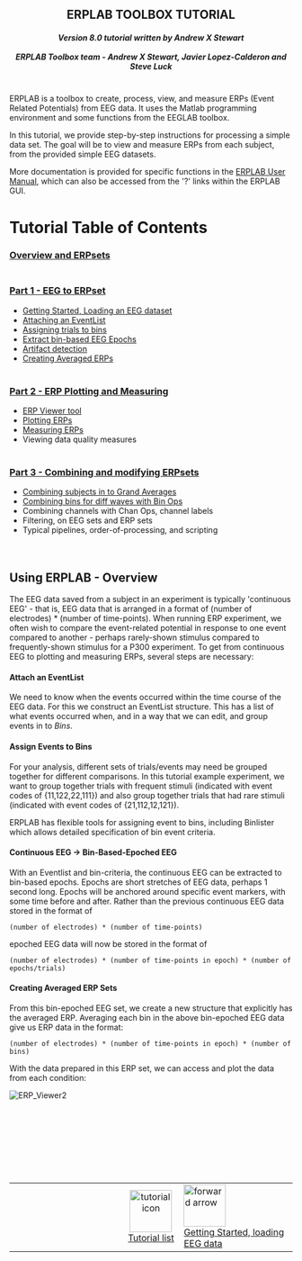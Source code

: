 <h2 align="center">ERPLAB TOOLBOX TUTORIAL </h2>
<h5 align="center">
Version 8.0 tutorial written by Andrew X Stewart <br><br>
ERPLAB Toolbox team -  Andrew X Stewart, Javier Lopez-Calderon and Steve Luck<br><br>
</h5>


ERPLAB is a toolbox to create, process, view, and measure ERPs (Event Related Potentials) from EEG data. It uses the Matlab programming environment and some functions from the EEGLAB toolbox.

In this tutorial, we provide step-by-step instructions for processing a simple data set. The goal will be to view and measure ERPs from each subject, from the provided simple EEG datasets.

More documentation is provided for specific functions in the [ERPLAB User Manual](https://github.com/lucklab/erplab/wiki/Manual), which can also be accessed from the '?' links within the ERPLAB GUI.

# Tutorial Table of Contents

### [Overview and ERPsets](https://github.com/lucklab/erplab/wiki/ERPLAB-Tutorial#tutorial-table-of-contents) <br><br>

### [**Part 1 - EEG to ERPset**](https://github.com/lucklab/erplab/wiki/Tutorial-1-EEG-to-ERPset) <br>
  * [Getting Started, Loading an EEG dataset](https://github.com/lucklab/erplab/wiki/Tutorial-1-EEG-to-ERPset) <br>
  * [Attaching an EventList](https://github.com/lucklab/erplab/wiki/Tutorial-1-EEG-to-ERPset#events-and-the-eventlist) <br>
  * [Assigning trials to bins](https://github.com/lucklab/erplab/wiki/Tutorial-1-EEG-to-ERPset#assigning-trials-to-bins) <br>
  * [Extract bin-based EEG Epochs](https://github.com/lucklab/erplab/wiki/Tutorial-1-EEG-to-ERPset#extract-bin-based-epochs) <br>
  * [Artifact detection](https://github.com/lucklab/erplab/wiki/Tutorial-1-EEG-to-ERPset#artifact-detection) <br>
  * [Creating Averaged ERPs](https://github.com/lucklab/erplab/wiki/Tutorial-1-EEG-to-ERPset#create-averaged-ERPs) <br> <br>

### [**Part 2 - ERP Plotting and Measuring**](https://github.com/lucklab/erplab/wiki/Tutorial-2-ERP-Plotting-and-Measuring) <br>
* [ERP Viewer tool](https://github.com/lucklab/erplab/wiki/Tutorial-2-ERP-Plotting-and-Measuring#erp-viewer)
* [Plotting ERPs](https://github.com/lucklab/erplab/wiki/Tutorial-2-ERP-Plotting-and-Measuring#plot-erp-waveforms)
* [Measuring ERPs](https://github.com/lucklab/erplab/wiki/Tutorial-2-ERP-Plotting-and-Measuring#erp-measurement-tool)
* Viewing data quality measures <br> <br>

### [**Part 3 - Combining and modifying ERPsets**](https://github.com/lucklab/erplab/wiki/Tutorial-3-Combining-and-Modifying-ERPsets) <br>
*  [Combining subjects in to Grand Averages](https://github.com/lucklab/erplab/wiki/Tutorial-3-Combining-and-Modifying-ERPsets#combining-multiple-subjects-erpsets-into-grand-averages) <br>
*  [Combining bins for diff waves with Bin Ops](https://github.com/lucklab/erplab/wiki/Tutorial-3-Combining-and-Modifying-ERPsets#combining-bins-for-diff-waves-with-bin-ops) <br>
*  Combining channels with Chan Ops, channel labels <br>
*  Filtering, on EEG sets and ERP sets <br>
*  Typical pipelines, order-of-processing, and scripting <br>
<br> <br>

## Using ERPLAB - Overview

The EEG data saved from a subject in an experiment is typically 'continuous EEG' - that is, EEG data that is arranged in a format of (number of electrodes) * (number of time-points). When running ERP experiment, we often wish to compare the event-related potential in response to one event compared to another - perhaps rarely-shown stimulus compared to frequently-shown stimulus for a P300 experiment. To get from continuous EEG to plotting and measuring ERPs, several steps are necessary:

#### Attach an EventList
We need to know when the events occurred within the time course of the EEG data. For this we construct an EventList structure. This has a list of what events occurred when, and in a way that we can edit, and group events in to *Bins*.

#### Assign Events to Bins
For your analysis, different sets of trials/events may need be grouped together for different comparisons. In this tutorial example experiment, we want to group together trials with frequent stimuli (indicated with event codes of {11,122,22,111}) and also group together trials that had rare stimuli (indicated with event codes of {21,112,12,121}).

ERPLAB has flexible tools for assigning event to bins, including Binlister which allows detailed specification of bin event criteria.


#### Continuous EEG -> Bin-Based-Epoched EEG

With an Eventlist and bin-criteria, the continuous EEG can be extracted to bin-based epochs. Epochs are short stretches of EEG data, perhaps 1 second long. Epochs will be anchored around specific event markers, with some time before and after. Rather than the previous continuous EEG data stored in the format of

` (number of electrodes) * (number of time-points) `

epoched EEG data will now be stored in the format of 

`(number of electrodes) * (number of time-points in epoch) * (number of epochs/trials) `


#### Creating Averaged ERP Sets

From this bin-epoched EEG set, we create a new structure that explicitly has the averaged ERP. Averaging each bin in the above bin-epoched EEG data give us ERP data in the format:

` (number of electrodes) * (number of time-points in epoch) * (number of bins) `

With the data prepared in this ERP set, we can access and plot the data from each condition:

![ERP_Viewer2](https://user-images.githubusercontent.com/5137405/82585605-1b3c2380-9b4b-11ea-938a-91def4b6684d.png)



<!--Bottom Navigation HTML-->
<br><br><br><br>
----
<table >
  <tr>
    <td  align="right" width="40%">
    </td>
    <td  align="center" width="20%">
      <a href="https://github.com/lucklab/erplab/wiki/ERPLAB-Tutorial#tutorial-table-of-contents">
        <img src="https://github.com/lucklab/erplab/wiki/images/ionicicons/ios7-copy.png" alt="tutorial icon" height="75">
        <br>
        Tutorial list
       </a>
    </td>
    <td  align="left" width="40%">
      <a href=https://github.com/lucklab/erplab/wiki/Tutorial-1-EEG-to-ERPset>
        <img src="https://github.com/lucklab/erplab/wiki/images/ionicicons/ios7-arrow-forward.png" alt="forward arrow" height="75">
        <br>
        Getting Started, loading EEG data
      </a>
    </td>
  </tr>
</table>
